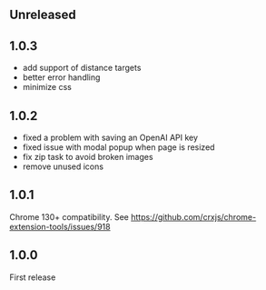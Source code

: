## Unreleased

## 1.0.3

* add support of distance targets
* better error handling
* minimize css

## 1.0.2

* fixed a problem with saving an OpenAI API key
* fixed issue with modal popup when page is resized
* fix zip task to avoid broken images
* remove unused icons

## 1.0.1

Chrome 130+ compatibility. See https://github.com/crxjs/chrome-extension-tools/issues/918

## 1.0.0

First release

